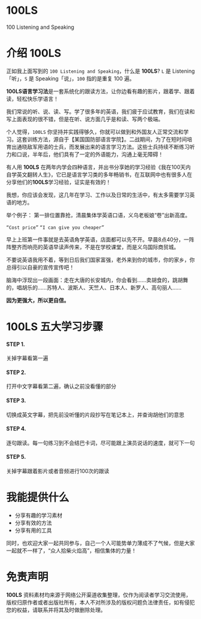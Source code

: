 # 100LS
100 Listening and Speaking

# 介绍 100LS
正如我上面写到的 `100 Listening and Speaking`，什么是 **100LS**? `L` 是 Listening「听」，`S` 是 Speaking「说」，`100` 指的是重复 100 遍。

**100LS语言学习法**是一套系统化的跟读方法，让你边看有趣的影片，跟着学、跟着读，轻松快乐学语言！

我们常说的听、说、读、写。学了很多年的英语，我们疲于应试教育，我们在读和写上面表现的很不错，但是在听、说方面几乎是和读、写两个极端。

个人觉得，`100LS` 你坚持并实践得够久，你就可以做到和外国友人正常交流和学习。这套训练方法，源自于【某国国防部语言学院】。二战期间，为了在短时间培育出通晓敌军用语的士兵，而发展出来的语言学习方法。这些士兵持续不断练习听力和口说，半年后，他们具有了一定的外语能力，沟通上毫无障碍！

有人用 **100LS** 在两年内学会四种语言，并出书分享她的学习经验《我在100天内自学英文翻转人生》，它已是语言学习类的多年畅销书，在互联网中也有很多人在分享他们的**100LS**学习经验，证实是有效的！

我想，你应该会发现，这几年在学习、工作以及日常的生活中，有太多需要学习英语的地方。

举个例子：
第一排位置靠抢，清晨集体学英语口语，义乌老板娘“卷”出新高度。

`“Cost price”`
`“I can give you cheaper”`

早上上班第一件事就是去英语角学英语，店面都可以先不开。早晨8点40分，一阵阵整齐而响亮的英语早读声传来，不是在学校课堂，而是义乌国际商贸城。

不要说英语我用不着，等到日后我们国家富强，老外来到你的城市，你的家乡，你总得引以自豪的宣传宣传吧！

脑海中浮现出一段画面：走在大唐的长安城内，你会看到......卖胡食的，跳胡舞的，唱胡乐的......苏特人、波斯人、天竺人、日本人、新罗人、高句丽人......

**因为更强大，所以更自信。**

# 100LS 五大学习步骤
#### STEP 1.
关掉字幕看第一遍

#### STEP 2.
打开中文字幕看第二遍，确认之前没看懂的部分

#### STEP 3.
切换成英文字幕，把先前没听懂的片段抄写在笔记本上，并查询胡他们的意思

#### STEP 4.
逐句跟读。每一句练习到不会结巴卡词，尽可能跟上演员说话的速度，就可下一句

#### STEP 5.
关掉字幕跟着影片或者音频进行100次的跟读

# 我能提供什么
- 分享有趣的学习素材
- 分享有效的方法
- 分享有用的工具

同时，也欢迎大家一起共同参与，自己一个人可能势单力薄成不了气候，但是大家一起就不一样了，“众人拾柴火焰高”，相信集体的力量！


# 免责声明
**100LS** 资料素材均来源于网络公开渠道收集整理，仅作为阅读者学习交流使用，版权归原作者或者出版社所有，本人不对所涉及的版权问题负法律责任，如有侵犯您的权益，请联系并将其及时做删除处理。
